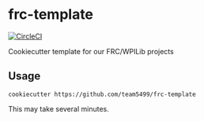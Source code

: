 # frc-template

[![CircleCI](https://circleci.com/gh/team5499/frc-template.svg?style=svg)](https://circleci.com/gh/team5499/frc-template)

Cookiecutter template for our FRC/WPILib projects

## Usage

```
cookiecutter https://github.com/team5499/frc-template
```
This may take several minutes.
